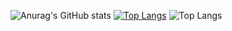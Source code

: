
![Anurag's GitHub stats](https://github-readme-stats.vercel.app/api?username=AllTheGreat&theme=midnight-purple&show_icons=true)
[![Top Langs](https://github-readme-stats.vercel.app/api/top-langs/?username=AllTheGreat&theme=midnight-purple&layout=compact)](https://github.com/anuraghazra/github-readme-stats)
![Top Langs](https://github-readme-stats.vercel.app/api/top-langs/?username=AllTheGreat&hide_progress=true)


